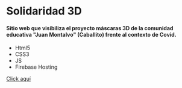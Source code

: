 # Solidaridad 3D
#### Sitio web que visibiliza el proyecto máscaras 3D de la comunidad educativa "Juan Montalvo" (Caballito) frente al contexto de Covid.

- Html5
- CSS3
- JS
- Firebase Hosting

[Click aquí](https://solidaridad3d-cb160.web.app/)
   
